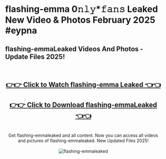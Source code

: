 # flashing-emma 0𝚗𝚕𝚢*𝚏𝚊𝚗𝚜 Leaked New Video & Photos February 2025 #eypna

<h2>flashing-emmaLeaked Videos And Photos - Update Files 2025!</h2>
<br>
<div align="center">
<h2><a href="https://mediaupload.pro?title=flashing-emma&ref=11F" rel="nofollow">👉👉 Click to Watch flashing-emma Leaked 👈👈</a></h2>
<h2><a href="https://mediaupload.pro?title=flashing-emma&ref=11F" rel="nofollow">👉👉 Click to Download flashing-emmaLeaked 👈👈</a></h2>
<br>
Get flashing-emmaleaked and all content. Now you can access all videos and pictures of flashing-emmaleaked. New Updated Files 2025!
<br>
<br>
<a href="https://mediaupload.pro?title=flashing-emma&ref=11F" rel="nofollow" data-target="animated-image.originalLink"><img src="https://i.ibb.co/Gkj2r4b/banner.png" alt="flashing-emmaleaked" style="max-width: 100%; display: inline-block;" data-target="animated-image.originalImage"></a>
</div>
<br>

